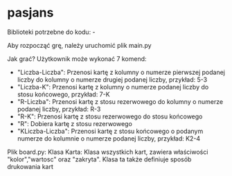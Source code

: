# pasjans

Biblioteki potrzebne do kodu: -

Aby rozpocząć grę, należy uruchomić plik main.py

Jak grać?
Użytkownik może wykonać 7 komend:
- "Liczba-Liczba": Przenosi kartę z kolumny o numerze pierwszej podanej liczby do kolumny o numerze drugiej podanej liczby, przykład: 5-3  
- "Liczba-K": Przenosi kartę z kolumny o numerze podanej liczby do stosu końcowego, przykład: 7-K
- "R-Liczba": Przenosi kartę z stosu rezerwowego do kolumny o numerze podanej liczby, przykład: R-3
- "R-K": Przenosi kartę z stosu rezerwowego do stosu końcowego
- "R": Dobiera kartę z stosu rezerwowego
- "KLiczba-Liczba": Przenosi kartę z stosu końcowego o podanym numerze do kolumnie o numerze podanej liczby, przykład: K2-4

Plik board.py:
        Klasa Karta:
        Klasa wszystkich kart, zawiera właściwości "kolor","wartosc" oraz "zakryta".
        Klasa ta także definiuje sposób drukowania kart
        

